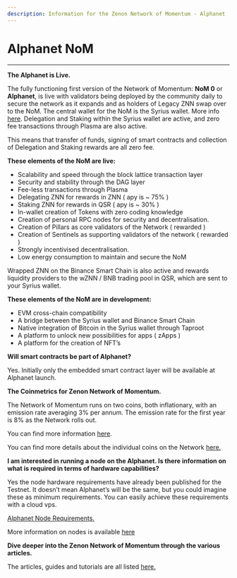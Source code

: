 ```yaml
---
description: Information for the Zenon Network of Momentum - Alphanet
---
```


# Alphanet NoM

****

**The Alphanet is Live.**

The fully functioning first version of the Network of Momentum: **NoM 0** or **Alphanet**, is live with validators being deployed by the community daily to secure the network as it expands and as holders of Legacy ZNN swap over to the NoM. The central wallet for the NoM is the Syrius wallet. More info [here](wallets.md). Delegation and Staking within the Syrius wallet are active, and zero fee transactions through Plasma are also active.&#x20;

This means that transfer of funds, signing of smart contracts and collection of Delegation and Staking rewards are all zero fee.

**These elements of the NoM are live:**

* Scalability and speed through the block lattice transaction layer
* Security and stability through the DAG layer
* Fee-less transactions through Plasma
* Delegating ZNN for rewards in ZNN ( apy is \~ 75% )
* Staking ZNN for rewards in QSR ( apy is \~ 30% )
* In-wallet creation of Tokens with zero coding knowledge
* Creation of personal RPC nodes for security and decentralisation.
* Creation of Pillars as core validators of the Network ( rewarded )
* Creation of Sentinels as supporting validators of the network ( rewarded )
* Strongly incentivised decentralisation.
* Low energy consumption to maintain and secure the NoM

Wrapped ZNN on the Binance Smart Chain is also active and rewards liquidity providers to the wZNN / BNB trading pool in QSR, which are sent to your Syrius wallet.

**These elements of the NoM are in development:**

* EVM cross-chain compatibility
* A bridge between the Syrius wallet and Binance Smart Chain
* Native integration of Bitcoin in the Syrius wallet through Taproot
* A platform to unlock new possibilities for apps ( zApps )
* A platform for the creation of NFT’s

**Will smart contracts be part of Alphanet?**

Yes. Initially only the embedded smart contract layer will be available at Alphanet launch.

**The Coinmetrics for Zenon Network of Momentum.**

The Network of Momentum runs on two coins, both inflationary, with an emission rate averaging 3% per annum. The emission rate for the first year is 8% as the Network rolls out.&#x20;

You can find more information [here](https://medium.com/@zenon.network/znn-x-qsr-alphanet-specifications-83d27c005c09).

You can find more details about the individual coins on the Network [here.](coins-and-tokens.md)

**I am interested in running a node on the Alphanet. Is there information on what is required in terms of hardware capabilities?**

Yes the node hardware requirements have already been published for the Testnet. It doesn’t mean Alphanet’s will be the same, but you could imagine these as minimum requirements. You can easily achieve these requirements with a cloud vps.

​[Alphanet Node Requirements.](https://testnet.znn.space/#!requirements.md)​

More information on nodes is available [here](nodes-pillars-and-sentinels.md)

**Dive deeper into the Zenon Network of Momentum through the various articles.**

The articles, guides and tutorials are all listed [here.](../)
